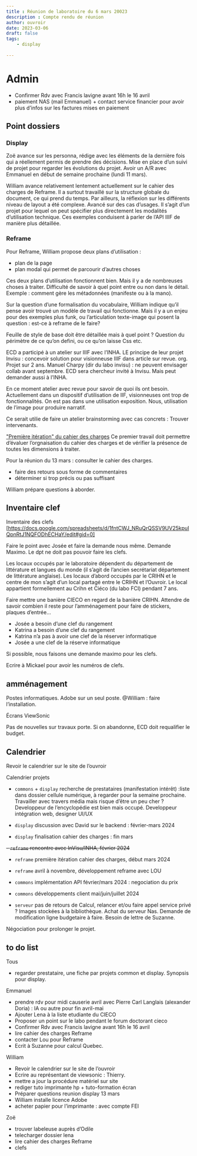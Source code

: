 ```yaml
---
title : Réunion de laboratoire du 6 mars 20023
description : Compte rendu de réunion
author: ouvroir
date: 2023-03-06
draft: false
tags:
    - display
    
---
```

# Admin

- Confirmer Rdv avec Francis lavigne avant 16h le 16 avril
- paiement NAS (mail Emmanuel) + contact service financier pour avoir plus d’infos sur les factures mises en paiement

## Point dossiers
### Display
Zoë avance sur les personna, rédige avec les éléments de la dernière fois qui a réellement permis de prendre des décisions. Mise en place d’un suivi de projet pour regarder les évolutions du projet.
Avoir un A/R avec Emmanuel en début de semaine prochaine (lundi 11 mars).

William avance relativement lentement actuellement sur le cahier des charges de Reframe. Il a surtout travaillé sur la structure globale du document, ce qui prend du temps. Par ailleurs, la réflexion sur les différents niveau de layout a été complexe. Avancé sur des cas d’usages. Il s’agit d’un projet pour lequel on peut spécifier plus directement les modalités d’utilisation technique. Ces exemples conduisent à parler de l’API IIIF de manière plus détaillée.

### Reframe

Pour Reframe, William propose deux plans d’utilisation :
- plan de la page
- plan modal qui permet de parcourir d’autres choses

Ces deux plans d’utilisation fonctionnent bien. Mais il y a de nombreuses choses à traiter. Difficulté de savoir à quel point entre ou non dans le détail. Exemple : comment gère les métadonnées (manifeste ou à la mano).

Sur la question d’une formalisation du vocabulaire, William indique qu’il pense avoir trouvé un modèle de travail qui fonctionne. Mais il y a un enjeu pour des exemples plus funk, ou l’articulation texte-image qui posent la question : est-ce à reframe de le faire? 

Feuille de style de base doit être détaillée mais à quel point ? Question du périmètre de ce qu’on defini, ou ce qu’on laisse Css etc. 

ECD a participé à un atelier sur IIIF avec l’INHA. LE principe de leur projet Invisu : concevoir solution pour visionneuse IIIF dans article sur revue. org. 
Projet sur 2 ans. Manuel Charpy (dir du labo invisu) : ne peuvent envisager collab avant septembre. ECD sera chercheur invité à Invisu. Mais peut demander aussi à l’INHA. 

En ce moment atelier avec revue pour savoir de quoi ils ont besoin. 
Actuellement dans un dispositif d’utilisation de IIF,  visionneuses ont trop de fonctionnalités. 
On est pas dans une utilisation exposition. Nous, utilisation de l’image pour produire narratif. 

Ce serait utilie de faire un atelier brainstorming avec cas concrets : Trouver intervenants. 

["Première itération" du cahier des charges](https://docs.google.com/document/d/1U01s8mkA__pm8udZXgsJJbcQd_6_BcF7iHHmznbqYwE/edit?usp=sharing)
Ce premier travail doit permettre d’évaluer l’orgnaisation du cahier des charges et de vérifier la présence de toutes les dimensions à traiter. 

Pour la réunion du 13 mars : consulter le cahier des charges. 
- faire des retours sous forme de commentaires
- déterminer si trop précis ou pas suffisant

William prépare questions à aborder. 


## Inventaire clef

Inventaire des clefs  [https://docs.google.com/spreadsheets/d/1fntCWJ_NRuQrQSSV9UV25kpuIQpnRtJ1NQFODhECHaY/edit#gid=0]

Faire le point avec Josée et faire la demande nous même. Demande Maximo. 
Le dpt ne doit pas pouvoir faire les clefs. 

Les locaux occupés par le laboratoire dépendent du département de littérature et langues du monde (il s’agit de l’ancien secrétariat département de littérature anglaise). Les locaux d’abord occupés par le CRIHN et le centre de mon s’agit d’un local partagé entre le CRIHN et l’Ouvroir. Le local appartient formellement au Crihn et Ciéco (du labo FCI) pendant 7 ans. 

Faire mettre une banière CIECO en regard de la banière CRIHN. Attendre de savoir combien il reste pour l’amménagement pour faire de stickers, plaques d’entrée...

- Josée a besoin d’une clef du rangement
- Katrina a besoin d’une clef du rangement
- Katrina n’a pas à avoir une clef de la réserver informatique
- Josée a une clef de la réserve informatique

Si possible, nous faisons une demande maximo pour les clefs.

Ecrire à Mickael pour avoir les numéros de clefs. 

## amménagement


Postes informatiques.
Adobe sur un seul poste. @William : faire l’installation. 

Écrans ViewSonic

Pas de nouvelles sur travaux porte. Si on abandonne, ECD doit requalifier le budget. 


## Calendrier

Revoir le calendrier sur le site de l’ouvroir

Calendrier projets 
- `commons` + `display` recherche de prestataires (manifestation intérêt) :liste dans dossier cellule numérique, à regarder pour la semaine prochaine. 
Travailler avec travers média mais risque d’être un peu cher ? Developpeur de l’encyclopédie est bien mais occupé. Developpeur intégration web, designer UI/UX

- `display` discussion avec David sur le backend : février-mars 2024 
- `display` finalisation cahier des charges : fin mars

~~- `reframe` rencontre avec InVisu/INHA, février 2024~~
- `reframe` première itération cahier des charges, début mars 2024
- `reframe` avril à novembre, développement reframe avec LOU

- `commons` implémentation API février/mars 2024 : negociation du prix
- `commons` développements client mai/juin/juillet 2024

- `serveur` pas de retours de Calcul, relancer et/ou faire appel service privé ? 
Images stockées à la bibliothèque. Achat du serveur Nas. Demande de modification ligne budgetaire à faire. Besoin de lettre de Suzanne. 

Négociation pour prolonger le projet.

## to do list
Tous 
- regarder prestataire, une fiche par projets common et display. Synopsis pour display.

Emmanuel
- prendre rdv pour midi causerie avril avec Pierre Carl Langlais (alexander Doria) : IA  ou autre pour fin avril-mai
- Ajouter Lena à la liste etudiante du CIECO
- Proposer un point sur le labo pendant le forum doctorant cieco
- Confirmer Rdv avec Francis lavigne avant 16h le 16 avril
- lire cahier des charges Reframe
- contacter Lou pour Reframe
- Ecrit à Suzanne pour calcul Quebec. 

William
- Revoir le calendrier sur le site de l’ouvroir
- Ecrire au représentant de viewsonic : Thierry.
- mettre a jour la procédure matériel sur site
- rediger tuto imprimante hp + tuto-formation écran
- Préparer questions reunion display 13 mars
- William installe licence Adobe 
- acheter papier pour l’imprimante : avec compte FEI 

Zoë
- trouver labeleuse auprès d’Odile
- telecharger dossier lena
- lire cahier des charges Reframe
- clefs 


